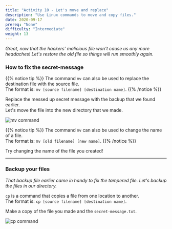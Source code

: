 ```yaml
---
title: "Activity 10 - Let's move and replace"
description: "Use Linux commands to move and copy files."
date: 2020-09-17
prereq: "None"
difficulty: "Intermediate"
weight: 13
---
```


*Great, now that the hackers' malicious file won't cause us any more headaches! Let's restore the old file so things will run smoothly again.*

### How to fix the secret-message

{{% notice tip %}}
The command `mv` can also be used to replace the destination file with the source file.  
The format is: `mv [source filename] [destination name]`.
{{% /notice %}}

Replace the messed up secret message with the backup that we found earlier.  
Let's move the file into the new directory that we made.

![mv command](../images/Act10.1.png?classes=border,shadow)

{{% notice tip %}}
The command `mv` can also be used to change the name of a file.  
The format is: `mv [old filename] [new name]`.
{{% /notice %}}

Try changing the name of the file you created!

---

### Backup your files

*That backup file earlier came in handy to fix the tampered file. Let's backup the files in our directory.*

`cp` is a command that copies a file from one location to another.  
The format is: `cp [source filename] [destination name]`.

Make a copy of the file you made and the `secret-message.txt`.

![cp command](../images/Act10.2.png?classes=border,shadow)

